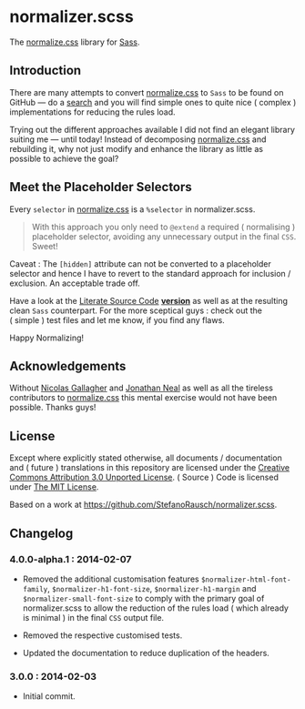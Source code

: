 # normalizer.scss

The [normalize.css][] library for [Sass][].

## Introduction

There are many attempts to convert [normalize.css][] to `Sass` to be found on GitHub — do a [search](https://github.com/search?q=normalize&source=c) and you will find simple ones to quite nice ( complex ) implementations for reducing the rules load.

Trying out the different approaches available I did not find an elegant library suiting me — until today! Instead of decomposing [normalize.css][] and rebuilding it, why not just modify and enhance the library as little as possible to achieve the goal?

## Meet the Placeholder Selectors

Every `selector` in [normalize.css][] is a `%selector` in normalizer.scss.

> With this approach you only need to `@extend` a required ( normalising ) placeholder selector, avoiding any unnecessary output in the final `CSS`. Sweet!

Caveat : The `[hidden]` attribute can not be converted to a placeholder selector and hence I have to revert to the standard approach for inclusion / exclusion. An acceptable trade off.

Have a look at the [Literate Source Code][] **[version](_normalizer.scss.md)** as well as at the resulting clean `Sass` counterpart. For the more sceptical guys : check out the ( simple ) test files and let me know, if you find any flaws.

Happy Normalizing!

## Acknowledgements

Without [Nicolas Gallagher][] and [Jonathan Neal][] as well as all the tireless contributors to [normalize.css][] this mental exercise would not have been possible. Thanks guys!

## License

Except where explicitly stated otherwise, all documents / documentation and ( future ) translations in this repository are licensed under the <a rel="license" href="http://creativecommons.org/licenses/by/3.0/deed.en_GB">Creative Commons Attribution 3.0 Unported License</a>. ( Source ) Code is licensed under [The MIT License](LICENSE.md).

Based on a work at <https://github.com/StefanoRausch/normalizer.scss>.

## Changelog

### 4.0.0-alpha.1 : 2014-02-07

- Removed the additional customisation features `$normalizer-html-font-family`, `$normalizer-h1-font-size`, `$normalizer-h1-margin` and `$normalizer-small-font-size` to comply with the primary goal of normalizer.scss to allow the reduction of the rules load ( which already is minimal ) in the final `CSS` output file.
- Removed the respective customised tests.

- Updated the documentation to reduce duplication of the headers.

### 3.0.0 : 2014-02-03

- Initial commit.

[Jonathan Neal]: https://github.com/jonathantneal
[Literate Source Code]: https://github.com/StefanoRausch/Literate-Source-Code
[Nicolas Gallagher]: https://github.com/necolas
[normalize.css]: https://github.com/necolas/normalize.css
[Sass]: http://sass-lang.com
